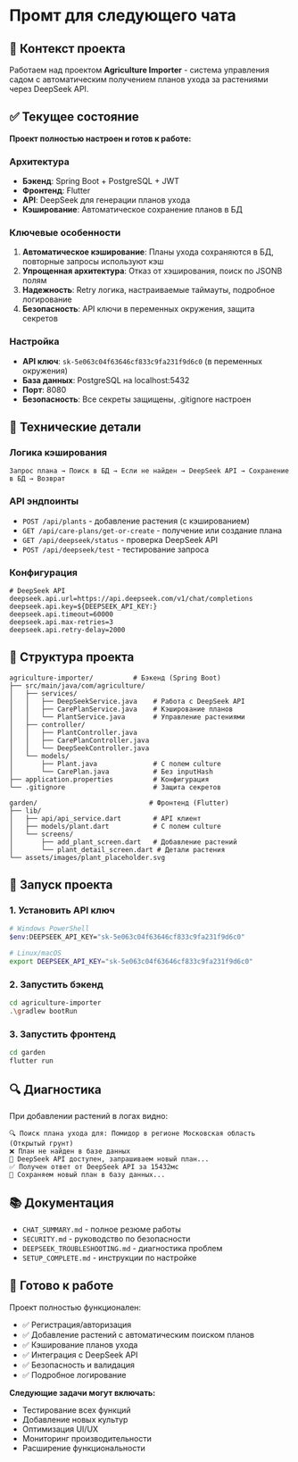 # Промт для следующего чата

## 🎯 Контекст проекта
Работаем над проектом **Agriculture Importer** - система управления садом с автоматическим получением планов ухода за растениями через DeepSeek API.

## ✅ Текущее состояние
**Проект полностью настроен и готов к работе:**

### Архитектура
- **Бэкенд**: Spring Boot + PostgreSQL + JWT
- **Фронтенд**: Flutter
- **API**: DeepSeek для генерации планов ухода
- **Кэширование**: Автоматическое сохранение планов в БД

### Ключевые особенности
1. **Автоматическое кэширование**: Планы ухода сохраняются в БД, повторные запросы используют кэш
2. **Упрощенная архитектура**: Отказ от хэширования, поиск по JSONB полям
3. **Надежность**: Retry логика, настраиваемые таймауты, подробное логирование
4. **Безопасность**: API ключи в переменных окружения, защита секретов

### Настройка
- **API ключ**: `sk-5e063c04f63646cf833c9fa231f9d6c0` (в переменных окружения)
- **База данных**: PostgreSQL на localhost:5432
- **Порт**: 8080
- **Безопасность**: Все секреты защищены, .gitignore настроен

## 🔧 Технические детали

### Логика кэширования
```
Запрос плана → Поиск в БД → Если не найден → DeepSeek API → Сохранение в БД → Возврат
```

### API эндпоинты
- `POST /api/plants` - добавление растения (с кэшированием)
- `GET /api/care-plans/get-or-create` - получение или создание плана
- `GET /api/deepseek/status` - проверка DeepSeek API
- `POST /api/deepseek/test` - тестирование запроса

### Конфигурация
```properties
# DeepSeek API
deepseek.api.url=https://api.deepseek.com/v1/chat/completions
deepseek.api.key=${DEEPSEEK_API_KEY:}
deepseek.api.timeout=60000
deepseek.api.max-retries=3
deepseek.api.retry-delay=2000
```

## 📁 Структура проекта
```
agriculture-importer/          # Бэкенд (Spring Boot)
├── src/main/java/com/agriculture/
│   ├── services/
│   │   ├── DeepSeekService.java    # Работа с DeepSeek API
│   │   ├── CarePlanService.java    # Кэширование планов
│   │   └── PlantService.java       # Управление растениями
│   ├── controller/
│   │   ├── PlantController.java
│   │   ├── CarePlanController.java
│   │   └── DeepSeekController.java
│   └── models/
│       ├── Plant.java              # С полем culture
│       └── CarePlan.java           # Без inputHash
├── application.properties          # Конфигурация
└── .gitignore                      # Защита секретов

garden/                            # Фронтенд (Flutter)
├── lib/
│   ├── api/api_service.dart        # API клиент
│   ├── models/plant.dart           # С полем culture
│   └── screens/
│       ├── add_plant_screen.dart   # Добавление растений
│       └── plant_detail_screen.dart # Детали растения
└── assets/images/plant_placeholder.svg
```

## 🚀 Запуск проекта

### 1. Установить API ключ
```bash
# Windows PowerShell
$env:DEEPSEEK_API_KEY="sk-5e063c04f63646cf833c9fa231f9d6c0"

# Linux/macOS
export DEEPSEEK_API_KEY="sk-5e063c04f63646cf833c9fa231f9d6c0"
```

### 2. Запустить бэкенд
```bash
cd agriculture-importer
.\gradlew bootRun
```

### 3. Запустить фронтенд
```bash
cd garden
flutter run
```

## 🔍 Диагностика
При добавлении растений в логах видно:
```
🔍 Поиск плана ухода для: Помидор в регионе Московская область (Открытый грунт)
❌ План не найден в базе данных
🤖 DeepSeek API доступен, запрашиваем новый план...
✅ Получен ответ от DeepSeek API за 15432мс
💾 Сохраняем новый план в базу данных...
```

## 📚 Документация
- `CHAT_SUMMARY.md` - полное резюме работы
- `SECURITY.md` - руководство по безопасности
- `DEEPSEEK_TROUBLESHOOTING.md` - диагностика проблем
- `SETUP_COMPLETE.md` - инструкции по настройке

## 🎯 Готово к работе
Проект полностью функционален:
- ✅ Регистрация/авторизация
- ✅ Добавление растений с автоматическим поиском планов
- ✅ Кэширование планов ухода
- ✅ Интеграция с DeepSeek API
- ✅ Безопасность и валидация
- ✅ Подробное логирование

**Следующие задачи могут включать:**
- Тестирование всех функций
- Добавление новых культур
- Оптимизация UI/UX
- Мониторинг производительности
- Расширение функциональности

